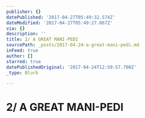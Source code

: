 ```yaml
---
publisher: {}
datePublished: '2017-04-27T05:49:32.574Z'
dateModified: '2017-04-27T05:49:27.067Z'
via: {}
description: ''
title: 2/ A GREAT MANI-PEDI
sourcePath: _posts/2017-04-24-a-great-mani-pedi.md
inFeed: true
author: []
starred: true
datePublishedOriginal: '2017-04-24T12:59:57.700Z'
_type: Blurb

---
```

# **2/ A GREAT MANI-PEDI**